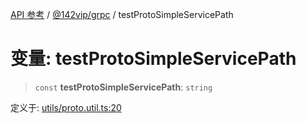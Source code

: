 [API 参考](../../../index.md) / [@142vip/grpc](../index.md) / testProtoSimpleServicePath

# 变量: testProtoSimpleServicePath

> `const` **testProtoSimpleServicePath**: `string`

定义于: [utils/proto.util.ts:20](https://github.com/142vip/core-x/blob/b6807ccf6c96718daee70c368eee9968a0b34d48/packages/grpc/src/utils/proto.util.ts#L20)
